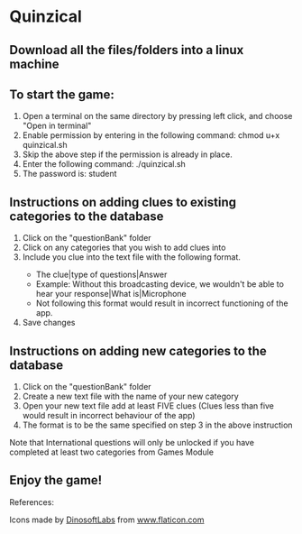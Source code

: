 # Quinzical

<h2>Download all the files/folders into a linux machine</h2>

<h2>To start the game: </h2>
<ol>
	<li>Open a terminal on the same directory by pressing left click, and choose "Open in terminal"</li>
	<li>Enable permission by entering in the following command: chmod u+x quinzical.sh</li>
	<li>Skip the above step if the permission is already in place.</li>
	<li>Enter the following command: ./quinzical.sh</li>
	<li>The password is: student</li>
</ol>

<h2>Instructions on adding clues to existing categories to the database</h2>
<ol>
	<li>Click on the "questionBank" folder</li>
	<li>Click on any categories that you wish to add clues into</li>
	<li>Include you clue into the text file with the following format.</li>
	<ul>
		<li>The clue|type of questions|Answer</li>
		<li>Example: Without this broadcasting device, we wouldn't be able to hear your response|What is|Microphone</li>
		<li>Not following this format would result in incorrect functioning of the app.</li>
	</ul>
	<li>Save changes</li>
</ol>

<h2>Instructions on adding new categories to the database</h2>
<ol>
	<li>Click on the "questionBank" folder</li>
	<li>Create a new text file with the name of your new category</li>
	<li>Open your new text file add at least FIVE clues (Clues less than five would result in incorrect behaviour of the app)</li>
	<li>The format is to be the same specified on step 3 in the above instruction</li>
</ol>

<p>Note that International questions will only be unlocked if you have completed at least two categories from Games Module</p>

<h2>Enjoy the game!</h2>

<p>References: </p>
<div>Icons made by <a href="https://www.flaticon.com/authors/dinosoftlabs" title="DinosoftLabs">DinosoftLabs</a> from <a href="https://www.flaticon.com/" title="Flaticon">www.flaticon.com</a></div>
